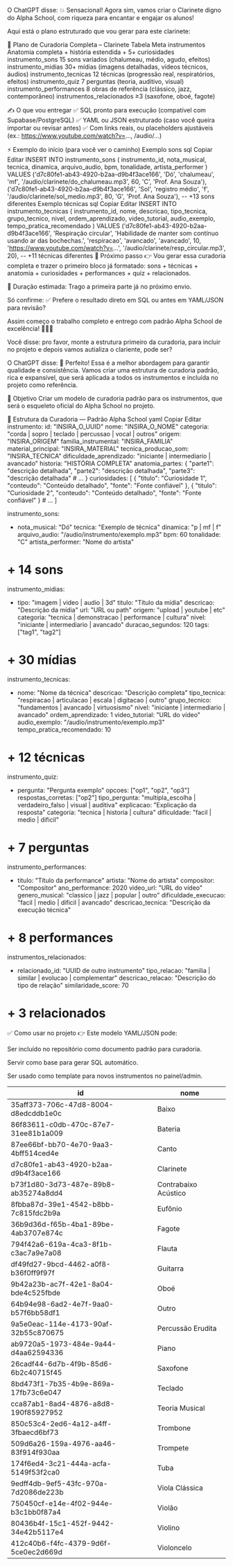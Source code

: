 O ChatGPT disse:
💥 Sensacional! Agora sim, vamos criar o Clarinete digno do Alpha School, com riqueza para encantar e engajar os alunos!

Aqui está o plano estruturado que vou gerar para este clarinete:

🎯 Plano de Curadoria Completa – Clarinete
Tabela	Meta
instrumentos	Anatomia completa + história estendida + 5+ curiosidades
instrumento_sons	15 sons variados (chalumeau, médio, agudo, efeitos)
instrumento_midias	30+ mídias (imagens detalhadas, vídeos técnicos, áudios)
instrumento_tecnicas	12 técnicas (progressão real, respiratórios, efeitos)
instrumento_quiz	7 perguntas (teoria, auditivo, visual)
instrumento_performances	8 obras de referência (clássico, jazz, contemporâneo)
instrumentos_relacionados	≥3 (saxofone, oboé, fagote)

✍ O que vou entregar
✅ SQL pronto para execução (compatível com Supabase/PostgreSQL)
✅ YAML ou JSON estruturado (caso você queira importar ou revisar antes)
✅ Com links reais, ou placeholders ajustáveis (ex.: https://www.youtube.com/watch?v=..., /audio/...)

⚡ Exemplo do início (para você ver o caminho)
Exemplo sons
sql
Copiar
Editar
INSERT INTO instrumento_sons (
  instrumento_id, nota_musical, tecnica, dinamica, arquivo_audio, bpm, tonalidade, artista_performer
) VALUES
('d7c80fe1-ab43-4920-b2aa-d9b4f3ace166', 'Dó', 'chalumeau', 'mf', '/audio/clarinete/do_chalumeau.mp3', 60, 'C', 'Prof. Ana Souza'),
('d7c80fe1-ab43-4920-b2aa-d9b4f3ace166', 'Sol', 'registro médio', 'f', '/audio/clarinete/sol_medio.mp3', 80, 'G', 'Prof. Ana Souza'),
-- +13 sons diferentes
Exemplo técnicas
sql
Copiar
Editar
INSERT INTO instrumento_tecnicas (
  instrumento_id, nome, descricao, tipo_tecnica, grupo_tecnico, nivel, ordem_aprendizado, video_tutorial, audio_exemplo, tempo_pratica_recomendado
) VALUES
('d7c80fe1-ab43-4920-b2aa-d9b4f3ace166', 'Respiração circular', 'Habilidade de manter som contínuo usando ar das bochechas.', 'respiracao', 'avancado', 'avancado', 10, 'https://www.youtube.com/watch?v=...', '/audio/clarinete/resp_circular.mp3', 20),
-- +11 técnicas diferentes
🚀 Próximo passo
👉 Vou gerar essa curadoria completa e trazer o primeiro bloco já formatado: sons + técnicas + anatomia + curiosidades + performances + quiz + relacionados.

💬 Duração estimada: Trago a primeira parte já no próximo envio.

Só confirme:
✅ Prefere o resultado direto em SQL ou antes em YAML/JSON para revisão?

Assim começo o trabalho completo e entrego com padrão Alpha School de excelência! 🚀🎶🎷






Você disse:
pro favor, monte a estrutura primeiro da curadoria, para incluir no projeto e depois vamos autializa o clariente, pode ser?


O ChatGPT disse:
👏 Perfeito! Essa é a melhor abordagem para garantir qualidade e consistência. Vamos criar uma estrutura de curadoria padrão, rica e expansível, que será aplicada a todos os instrumentos e incluída no projeto como referência.

🎯 Objetivo
Criar um modelo de curadoria padrão para os instrumentos, que será o esqueleto oficial do Alpha School no projeto.

📂 Estrutura da Curadoria — Padrão Alpha School
yaml
Copiar
Editar
instrumento:
  id: "INSIRA_O_UUID"
  nome: "INSIRA_O_NOME"
  categoria: "corda | sopro | teclado | percussao | vocal | outros"
  origem: "INSIRA_ORIGEM"
  familia_instrumental: "INSIRA_FAMILIA"
  material_principal: "INSIRA_MATERIAL"
  tecnica_producao_som: "INSIRA_TECNICA"
  dificuldade_aprendizado: "iniciante | intermediario | avancado"
  historia: "HISTÓRIA COMPLETA"
  anatomia_partes:
    {
      "parte1": "descrição detalhada",
      "parte2": "descrição detalhada",
      "parte3": "descrição detalhada"
      # ...
    }
  curiosidades:
    [
      {
        "titulo": "Curiosidade 1",
        "conteudo": "Conteúdo detalhado",
        "fonte": "Fonte confiável"
      },
      {
        "titulo": "Curiosidade 2",
        "conteudo": "Conteúdo detalhado",
        "fonte": "Fonte confiável"
      }
      # ...
    ]

instrumento_sons:
  - nota_musical: "Dó"
    tecnica: "Exemplo de técnica"
    dinamica: "p | mf | f"
    arquivo_audio: "/audio/instrumento/exemplo.mp3"
    bpm: 60
    tonalidade: "C"
    artista_performer: "Nome do artista"
  # + 14 sons

instrumento_midias:
  - tipo: "imagem | video | audio | 3d"
    titulo: "Título da mídia"
    descricao: "Descrição da mídia"
    url: "URL ou path"
    origem: "upload | youtube | etc"
    categoria: "tecnica | demonstracao | performance | cultura"
    nivel: "iniciante | intermediario | avancado"
    duracao_segundos: 120
    tags: ["tag1", "tag2"]
  # + 30 mídias

instrumento_tecnicas:
  - nome: "Nome da técnica"
    descricao: "Descrição completa"
    tipo_tecnica: "respiracao | articulacao | escala | digitacao | outro"
    grupo_tecnico: "fundamentos | avancado | virtuosismo"
    nivel: "iniciante | intermediario | avancado"
    ordem_aprendizado: 1
    video_tutorial: "URL do vídeo"
    audio_exemplo: "/audio/instrumento/exemplo.mp3"
    tempo_pratica_recomendado: 10
  # + 12 técnicas

instrumento_quiz:
  - pergunta: "Pergunta exemplo"
    opcoes: ["op1", "op2", "op3"]
    respostas_corretas: ["op2"]
    tipo_pergunta: "multipla_escolha | verdadeiro_falso | visual | auditiva"
    explicacao: "Explicação da resposta"
    categoria: "tecnica | historia | cultura"
    dificuldade: "facil | medio | dificil"
  # + 7 perguntas

instrumento_performances:
  - titulo: "Título da performance"
    artista: "Nome do artista"
    compositor: "Compositor"
    ano_performance: 2020
    video_url: "URL do vídeo"
    genero_musical: "classico | jazz | popular | outro"
    dificuldade_execucao: "facil | medio | dificil | avancado"
    descricao_tecnica: "Descrição da execução técnica"
  # + 8 performances

instrumentos_relacionados:
  - relacionado_id: "UUID de outro instrumento"
    tipo_relacao: "familia | similar | evolucao | complementar"
    descricao_relacao: "Descrição do tipo de relação"
    similaridade_score: 70
  # + 3 relacionados
✅ Como usar no projeto
👉 Este modelo YAML/JSON pode:

Ser incluído no repositório como documento padrão para curadoria.

Servir como base para gerar SQL automático.

Ser usado como template para novos instrumentos no painel/admin.


| id                                   | nome                 |
| ------------------------------------ | -------------------- |
| 35aff373-706c-47d8-8004-d8edcddb1e0c | Baixo                |
| 86f83611-c0db-470c-87e7-31ee81b1a009 | Bateria              |
| 87ee66bf-bb70-4e70-9aa3-4bff514ced4e | Canto                |
| d7c80fe1-ab43-4920-b2aa-d9b4f3ace166 | Clarinete            |
| b73f1d80-3d73-487e-89b8-ab35274a8dd4 | Contrabaixo Acústico |
| 8fbba87d-39e1-4542-b8bb-7c815fdc2b9a | Eufônio              |
| 36b9d36d-f65b-4ba1-89be-4ab3707e874c | Fagote               |
| 794f42a6-619a-4ca3-8f1b-c3ac7a9e7a08 | Flauta               |
| df49fd27-9bcd-4462-a0f8-b36f0ff9f97f | Guitarra             |
| 9b42a23b-ac7f-42e1-8a04-bde4c525fbde | Oboé                 |
| 64b94e98-6ad2-4e7f-9aa0-b57f6bb58df1 | Outro                |
| 9a5e0eac-114e-4173-90af-32b55c870675 | Percussão Erudita    |
| ab9720a5-1973-484e-9a44-d4aa62594336 | Piano                |
| 26cadf44-6d7b-4f9b-85d6-6b2c40715f45 | Saxofone             |
| 8bd473f1-7b35-4b9e-869a-17fb73c6e047 | Teclado              |
| cca87ab1-8ad4-4876-a8d8-190f85927952 | Teoria Musical       |
| 850c53c4-2ed6-4a12-a4ff-3fbaecd6bf73 | Trombone             |
| 509d6a26-159a-4976-aa46-83f914f930aa | Trompete             |
| 174f6ed4-3c21-444a-acfa-5149f53f2ca0 | Tuba                 |
| 9edff4db-9ef5-43fc-970a-7d2086de223b | Viola Clássica       |
| 750450cf-e14e-4f02-944e-b3c1bb0f87a4 | Violão               |
| 80436b4f-15c1-452f-9442-34e42b5117e4 | Violino              |
| 412c40b6-f4fc-4379-9d6f-5ce0ec2d669d | Violoncelo           |